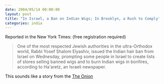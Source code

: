 ```yaml
---
date: 2004/05/14 00:00:00
layout: post
title: "In Israel, a Ban on Indian Wigs; In Brooklyn, a Rush to Comply"
categories: india
---
```


Reported in the New York Times: (free registration required)

> One of the most respected Jewish authorities in the ultra-Orthodox world, Rabbi Yosef Shalom Elyashiv, issued the Indian hair ban from Israel on Wednesday, prompting some people in Israel to create lists of stores selling banned wigs and to burn Indian wigs in bonfires, according to Ha'aretz, an Israeli newspaper.

This sounds like a story from the [The Onion](http://www.theonion.com/content/)

